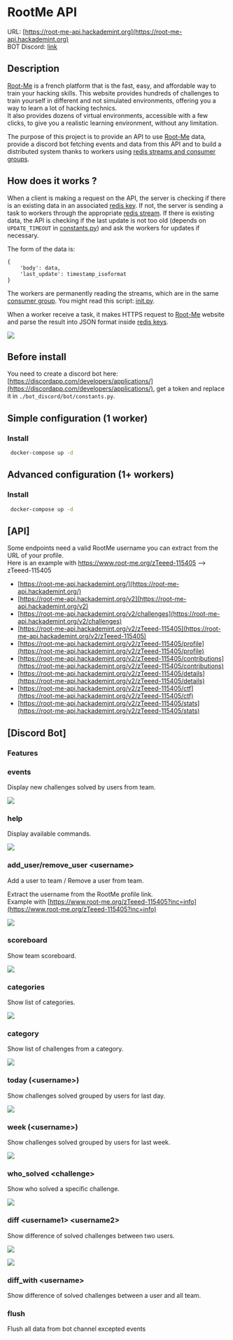 # RootMe API 

URL: [https://root-me-api.hackademint.org](https://root-me-api.hackademint.org) \
BOT Discord: [link](https://discordapp.com/api/oauth2/authorize?client_id=523372231561314304&permissions=0&scope=bot)

## Description

[Root-Me](https://www.root-me.org/?lang=en) is a french platform that is the fast, easy, and affordable way to train your hacking skills. This website provides hundreds of challenges to train yourself in different and not simulated environments, offering you a way to learn a lot of hacking technics. \
It also provides dozens of virtual environments, accessible with a few clicks, to give you a realistic learning environment, without any limitation.

The purpose of this project is to provide an API to use 
[Root-Me](https://www.root-me.org/?lang=en) data, provide a discord bot fetching events and data from this API and to build a distributed system thanks to workers using [redis streams and consumer groups](https://redis.io/topics/streams-intro).

## How does it works ? 

When a client is making a request on the API, the server is checking if there is an existing data in an associated [redis key](https://redis.io/commands/getset). If not, the server is sending a task to workers through the appropriate [redis stream](https://redis.io/topics/streams-intro). If there is existing data, the API is checking if the last update is not too old (depends on `UPDATE_TIMEOUT` in [constants.py](https://github.com/zteeed/Root-Me-API/blob/master/api/api/constants.py)) and ask the workers for updates if necessary.

The form of the data is:

```
{
    'body': data,
    'last_update': timestamp_isoformat
}
```

The workers are permanently reading the streams, which are in the same [consumer group](https://redis.io/topics/streams-intro). You might read this script: [init.py](https://github.com/zteeed/Root-Me-API/blob/master/api/init.py).

When a worker receive a task, it makes HTTPS request to [Root-Me](https://www.root-me.org/?lang=en) website and parse the result into JSON format inside [redis keys](https://redis.io/commands/getset).

![](./images/schema.png)

## Before install

You need to create a discord bot here: [https://discordapp.com/developers/applications/](https://discordapp.com/developers/applications/), get a token and replace it in `./bot_discord/bot/constants.py`.


## Simple configuration (1 worker)

### Install

```bash
 docker-compose up -d
```

## Advanced configuration (1+ workers)

### Install

```bash
 docker-compose up -d
```

## [API]

Some endpoints need a valid RootMe username you can extract from the URL of your profile. \
Here is an example with https://www.root-me.org/zTeeed-115405 --> zTeeed-115405


- [https://root-me-api.hackademint.org/](https://root-me-api.hackademint.org/)
- [https://root-me-api.hackademint.org/v2](https://root-me-api.hackademint.org/v2)
- [https://root-me-api.hackademint.org/v2/challenges](https://root-me-api.hackademint.org/v2/challenges)
- [https://root-me-api.hackademint.org/v2/zTeeed-115405](https://root-me-api.hackademint.org/v2/zTeeed-115405)
- [https://root-me-api.hackademint.org/v2/zTeeed-115405/profile](https://root-me-api.hackademint.org/v2/zTeeed-115405/profile)
- [https://root-me-api.hackademint.org/v2/zTeeed-115405/contributions](https://root-me-api.hackademint.org/v2/zTeeed-115405/contributions)
- [https://root-me-api.hackademint.org/v2/zTeeed-115405/details](https://root-me-api.hackademint.org/v2/zTeeed-115405/details)
- [https://root-me-api.hackademint.org/v2/zTeeed-115405/ctf](https://root-me-api.hackademint.org/v2/zTeeed-115405/ctf)
- [https://root-me-api.hackademint.org/v2/zTeeed-115405/stats](https://root-me-api.hackademint.org/v2/zTeeed-115405/stats)

## [Discord Bot]


### Features

### events

Display new challenges solved by users from team.

![](./images/discord_event.png)

### help

Display available commands.

![](./images/discord_help.png)

### add_user/remove_user \<username\>

Add a user to team / Remove a user from team.

Extract the username from the RootMe profile link. \
Example with [https://www.root-me.org/zTeeed-115405?inc=info](https://www.root-me.org/zTeeed-115405?inc=info)

![](./images/discord_add_remove_user.png)

### scoreboard

Show team scoreboard.

![](./images/discord_scoreboard.png)

### categories

Show list of categories.

![](./images/discord_categories.png)

### category

Show list of challenges from a category.

![](./images/discord_category_cracking.png)

### today (\<username\>) 

Show challenges solved grouped by users for last day.

![](./images/discord_today.png)

### week (\<username\>) 

Show challenges solved grouped by users for last week.

![](./images/discord_week.png)

### who_solved \<challenge\>

Show who solved a specific challenge.

![](./images/discord_who_solved.png)

### diff \<username1\> \<username2\>
  
Show difference of solved challenges between two users.

![](./images/discord_diff1.png)

![](./images/discord_diff2.png)

### diff_with \<username\> 

Show difference of solved challenges between a user and all team.

### flush       

Flush all data from bot channel excepted events
